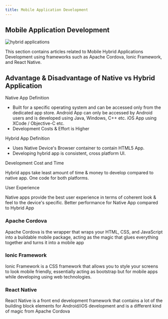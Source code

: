 ```yaml
---
title: Mobile Application Development
---
```

## Mobile Application Development

<img src="https://preview.ibb.co/chfPGv/Whats_App_Image_2017_09_11_at_12_48_41_PM.jpg" alt="hybrid applications" border="0">

This section contains articles related to Mobile Hybrid Applications Development using frameworks such as Apache Cordova, Ionic Framework, and React Native.

## Advantage & Disadvantage of Native vs Hybrid Application

Native App Definition

- Built for a specific operating system and can be accessed only from the dedicated app store. 
Android App can only be accessed by Android users and is developed using Java, Windows, C++ etc. 
iOS App using XCode / Objective-C etc. 
- Development Costs & Effort is Higher

Hybrid App Definition

- Uses Native Device's Browser container to contain HTML5 App.
- Developing hybrid app is consistent, cross platform UI. 

Development Cost and Time

Hybrid apps take least amount of time & money to develop compared to native app. 
One code for both platforms.

User Experience

Native apps provide the best user experience in terms of coherent look & feel to the device's specific.
Better performance for Native App compared to Hybrid App

### Apache Cordova

Apache Cordova is the wrapper that wraps your HTML, CSS, and JavaScript into a buildable mobile package, acting as the magic that glues everything together and turns it into a mobile app

### Ionic Framework

Ionic Framework is a CSS framework that allows you to style your screens to look mobile friendly, essentially acting as bootstrap but for mobile apps while developing using web technologies.

### React Native

React Native is a front end development framework that contains a lot of the building block elements for Android/iOS development and is a different kind of magic from Apache Cordova
